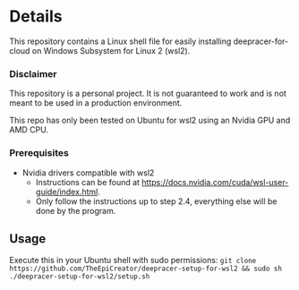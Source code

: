 # Details
This repository contains a Linux shell file for easily installing deepracer-for-cloud on Windows Subsystem for Linux 2 (wsl2).

### Disclaimer
This repository is a personal project. It is not guaranteed to work and is not meant to be used in a production environment.

This repo has only been tested on Ubuntu for wsl2 using an Nvidia GPU and AMD CPU.

### Prerequisites
- Nvidia drivers compatible with wsl2
	- Instructions can be found at https://docs.nvidia.com/cuda/wsl-user-guide/index.html.
	- Only follow the instructions up to step 2.4, everything else will be done by the program.

## Usage
Execute this in your Ubuntu shell with sudo permissions:
	`git clone https://github.com/TheEpiCreator/deepracer-setup-for-wsl2 && sudo sh ./deepracer-setup-for-wsl2/setup.sh`